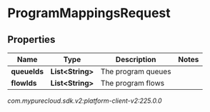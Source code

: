 # ProgramMappingsRequest


## Properties

| Name | Type | Description | Notes |
| ------------ | ------------- | ------------- | ------------- |
| **queueIds** | **List&lt;String&gt;** | The program queues |  |
| **flowIds** | **List&lt;String&gt;** | The program flows |  |




_com.mypurecloud.sdk.v2:platform-client-v2:225.0.0_
